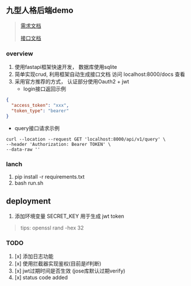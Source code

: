 ## 九型人格后端demo

> [需求文档](https://otkyd4jmkr.feishu.cn/docx/doxcn5tlhyN0pwtLfqG0e13mgyb)
>
> [接口文档](https://www.apifox.cn/apidoc/shared-35f4ed86-57bc-4f03-80f5-827f850fe31a)
### overview

1. 使用fastapi框架快速开发， 数据库使用sqlite
2. 简单实现crud, 利用框架自动生成接口文档 访问 localhost:8000/docs 查看
3. 采用官方推荐的方式， 认证部分使用Oauth2 + jwt<br>
    - login接口返回示例  <br>

```json
{
  "access_token": "xxx",
  "token_type": "bearer"
}
```

- query接口请求示例 <br>

```Curl
curl --location --request GET 'localhost:8000/api/v1/query' \
--header 'Authorization: Bearer TOKEN' \
--data-raw ''
```


### lanch

1. pip install -r requirements.txt
2. bash run.sh

## deployment

1. 添加环境变量 SECRET_KEY 用于生成 jwt token

> tips: openssl rand -hex 32

### TODO

1. [x] 添加日志功能
2. [x] 使用拦截器实现鉴权(目前是if判断)
3. [x] jwt过期时间是否生效 (jose库默认过期verify)
4. [x] status code added 